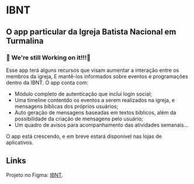 # IBNT

## O app particular da Igreja Batista Nacional em Turmalina

### 🚧 We're still Working on it!!!🚧

Esse app terá alguns recursos que visam aumentar a interação entre os membros da igreja, E mantê-los informados sobre eventos e programações dentro da IBNT.
O app conta com:
- Módulo completo de autenticação que inclui login social;
- Uma timeline contentdo os eventos a serem realizados na igreja, e mensagens bíblicas dos próprios usuários;
- Auto geração de mensagens baseadas em textos bíblicos, além da possibilidade da criação de mensagens pelo usuário;
- Um quadro de avisos para acompanhamento das atividades semanais...

O app está crescendo, e em breve estará disponível nas lojas de aplicativos.


## Links
Projeto no Figma: [IBNT](https://www.figma.com/design/tCsF7aPhDnLVWy5UnIFMR6/IBNT?node-id=0-1&t=cGnRJSblkYPBJ5Ox-0).
